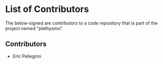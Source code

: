 List of Contributors
====================

The below-signed are contributors to a code repository that is part of the
project named "plethysmo".

Contributors
------------

- Eric Pellegrini
